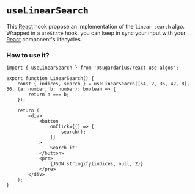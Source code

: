 # ```useLinearSearch```

This [React](https://reactjs.org/) hook propose an implementation of the `linear search` algo. <br />
Wrapped in a `useState` hook, you can keep in sync your input with your [React](https://reactjs.org/) component's lifecycles.

### How to use it?
```tsx
import { useLinearSearch } from '@sugardarius/react-use-algos';

export function LinearSearch() {
    const { indices, search } = useLinearSearch([54, 2, 36, 42, 8], 36, (a: number, b: number): boolean => {
        return a === b;
    });

    return (
        <div>
            <button
                onClick={() => {
                    search();
                }}
            >
                Search it!
            </button>
            <pre>
                {JSON.stringify(indices, null, 2)}
            </pre>
        </div>
    );
}
```